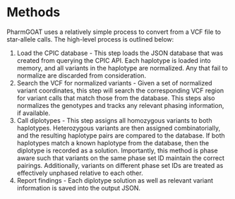 # Methods
PharmGOAT uses a relatively simple process to convert from a VCF file to star-allele calls.
The high-level process is outlined below:

1. Load the CPIC database - This step loads the JSON database that was created from querying the CPIC API. Each haplotype is loaded into memory, and all variants in the haplotype are normalized. Any that fail to normalize are discarded from consideration.
2. Search the VCF for normalized variants - Given a set of normalized variant coordinates, this step will search the corresponding VCF region for variant calls that match those from the database. This steps also normalizes the genotypes and tracks any relevant phasing information, if available.
3. Call diplotypes - This step assigns all homozygous variants to both haplotypes. Heterozygous variants are then assigned combinatorially, and the resulting haplotype pairs are compared to the database. If both haplotypes match a known haplotype from the database, then the diplotype is recorded as a solution. Importantly, this method is phase aware such that variants on the same phase set ID maintain the correct pairings. Additionally, variants on different phase set IDs are treated as effectively unphased relative to each other.
4. Report findings - Each diplotype solution as well as relevant variant information is saved into the output JSON.
